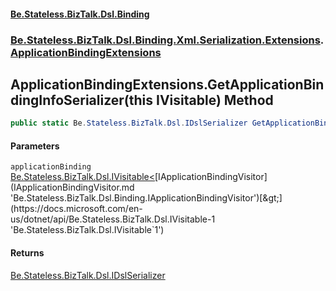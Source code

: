 #### [Be.Stateless.BizTalk.Dsl.Binding](README.md 'README')
### [Be.Stateless.BizTalk.Dsl.Binding.Xml.Serialization.Extensions](Be.Stateless.BizTalk.Dsl.Binding.Xml.Serialization.Extensions.md 'Be.Stateless.BizTalk.Dsl.Binding.Xml.Serialization.Extensions').[ApplicationBindingExtensions](ApplicationBindingExtensions.md 'Be.Stateless.BizTalk.Dsl.Binding.Xml.Serialization.Extensions.ApplicationBindingExtensions')

## ApplicationBindingExtensions.GetApplicationBindingInfoSerializer(this IVisitable<IApplicationBindingVisitor>) Method

```csharp
public static Be.Stateless.BizTalk.Dsl.IDslSerializer GetApplicationBindingInfoSerializer(this Be.Stateless.BizTalk.Dsl.IVisitable<Be.Stateless.BizTalk.Dsl.Binding.IApplicationBindingVisitor> applicationBinding);
```
#### Parameters

<a name='Be.Stateless.BizTalk.Dsl.Binding.Xml.Serialization.Extensions.ApplicationBindingExtensions.GetApplicationBindingInfoSerializer(thisBe.Stateless.BizTalk.Dsl.IVisitable_Be.Stateless.BizTalk.Dsl.Binding.IApplicationBindingVisitor_).applicationBinding'></a>

`applicationBinding` [Be.Stateless.BizTalk.Dsl.IVisitable&lt;](https://docs.microsoft.com/en-us/dotnet/api/Be.Stateless.BizTalk.Dsl.IVisitable-1 'Be.Stateless.BizTalk.Dsl.IVisitable`1')[IApplicationBindingVisitor](IApplicationBindingVisitor.md 'Be.Stateless.BizTalk.Dsl.Binding.IApplicationBindingVisitor')[&gt;](https://docs.microsoft.com/en-us/dotnet/api/Be.Stateless.BizTalk.Dsl.IVisitable-1 'Be.Stateless.BizTalk.Dsl.IVisitable`1')

#### Returns
[Be.Stateless.BizTalk.Dsl.IDslSerializer](https://docs.microsoft.com/en-us/dotnet/api/Be.Stateless.BizTalk.Dsl.IDslSerializer 'Be.Stateless.BizTalk.Dsl.IDslSerializer')